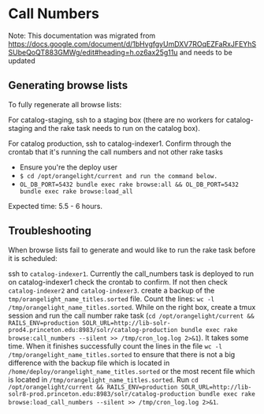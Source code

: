 # Call Numbers

Note: This documentation was migrated from https://docs.google.com/document/d/1bHvgfgyUmDXV7ROqEZFaRxJFEYhSSUbeQoQT883GMWg/edit#heading=h.oz6ax25g11u and needs to be updated

## Generating browse lists

To fully regenerate all browse lists:

For catalog-staging, ssh to a staging box (there are no workers for catalog-staging and the rake task needs to run on the catalog box).

For catalog production, ssh to catalog-indexer1. Confirm through the crontab that it's running the call numbers and not other rake tasks

- Ensure you're the deploy user
- `$ cd /opt/orangelight/current and run the command below.`
- `OL_DB_PORT=5432 bundle exec rake browse:all && OL_DB_PORT=5432 bundle exec rake browse:load_all`

Expected time: 5.5 - 6 hours.

## Troubleshooting

When browse lists fail to generate and would like to run the rake task before it is scheduled:

ssh to `catalog-indexer1`. Currently the call_numbers task is deployed to run on catalog-indexer1 check the crontab to confirm. If not then check `catalog-indexer2` and `catalog-indexer3`.
create a backup of the `tmp/orangelight_name_titles.sorted` file. Count the lines: `wc -l /tmp/orangelight_name_titles.sorted`.
While on the right box, create a tmux session and run the call number rake task (`cd /opt/orangelight/current && RAILS_ENV=production SOLR_URL=http://lib-solr-prod4.princeton.edu:8983/solr/catalog-production bundle exec rake browse:call_numbers --silent >> /tmp/cron_log.log 2>&1`). It takes some time. When it finishes successfully count the lines in the file `wc -l /tmp/orangelight_name_titles.sorted` to ensure that there is not a big difference with the backup file which is located in `/home/deploy/orangelight_name_titles.sorted` or the most recent file which is located in `/tmp/orangelight_name_titles.sorted`.
Run `cd /opt/orangelight/current && RAILS_ENV=production SOLR_URL=http://lib-solr8-prod.princeton.edu:8983/solr/catalog-production bundle exec rake browse:load_call_numbers --silent >> /tmp/cron_log.log 2>&1`.
